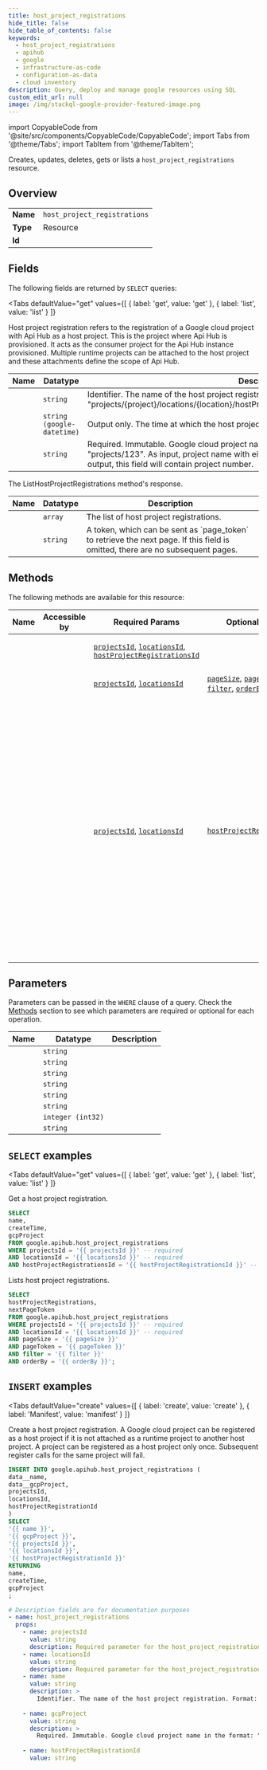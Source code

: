 ```yaml
--- 
title: host_project_registrations
hide_title: false
hide_table_of_contents: false
keywords:
  - host_project_registrations
  - apihub
  - google
  - infrastructure-as-code
  - configuration-as-data
  - cloud inventory
description: Query, deploy and manage google resources using SQL
custom_edit_url: null
image: /img/stackql-google-provider-featured-image.png
---
```


import CopyableCode from '@site/src/components/CopyableCode/CopyableCode';
import Tabs from '@theme/Tabs';
import TabItem from '@theme/TabItem';

Creates, updates, deletes, gets or lists a <code>host_project_registrations</code> resource.

## Overview
<table><tbody>
<tr><td><b>Name</b></td><td><code>host_project_registrations</code></td></tr>
<tr><td><b>Type</b></td><td>Resource</td></tr>
<tr><td><b>Id</b></td><td><CopyableCode code="google.apihub.host_project_registrations" /></td></tr>
</tbody></table>

## Fields

The following fields are returned by `SELECT` queries:

<Tabs
    defaultValue="get"
    values={[
        { label: 'get', value: 'get' },
        { label: 'list', value: 'list' }
    ]}
>
<TabItem value="get">

Host project registration refers to the registration of a Google cloud project with Api Hub as a host project. This is the project where Api Hub is provisioned. It acts as the consumer project for the Api Hub instance provisioned. Multiple runtime projects can be attached to the host project and these attachments define the scope of Api Hub.

<table>
<thead>
    <tr>
    <th>Name</th>
    <th>Datatype</th>
    <th>Description</th>
    </tr>
</thead>
<tbody>
<tr>
    <td><CopyableCode code="name" /></td>
    <td><code>string</code></td>
    <td>Identifier. The name of the host project registration. Format: "projects/&#123;project&#125;/locations/&#123;location&#125;/hostProjectRegistrations/&#123;host_project_registration&#125;".</td>
</tr>
<tr>
    <td><CopyableCode code="createTime" /></td>
    <td><code>string (google-datetime)</code></td>
    <td>Output only. The time at which the host project registration was created.</td>
</tr>
<tr>
    <td><CopyableCode code="gcpProject" /></td>
    <td><code>string</code></td>
    <td>Required. Immutable. Google cloud project name in the format: "projects/abc" or "projects/123". As input, project name with either project id or number are accepted. As output, this field will contain project number.</td>
</tr>
</tbody>
</table>
</TabItem>
<TabItem value="list">

The ListHostProjectRegistrations method's response.

<table>
<thead>
    <tr>
    <th>Name</th>
    <th>Datatype</th>
    <th>Description</th>
    </tr>
</thead>
<tbody>
<tr>
    <td><CopyableCode code="hostProjectRegistrations" /></td>
    <td><code>array</code></td>
    <td>The list of host project registrations.</td>
</tr>
<tr>
    <td><CopyableCode code="nextPageToken" /></td>
    <td><code>string</code></td>
    <td>A token, which can be sent as `page_token` to retrieve the next page. If this field is omitted, there are no subsequent pages.</td>
</tr>
</tbody>
</table>
</TabItem>
</Tabs>

## Methods

The following methods are available for this resource:

<table>
<thead>
    <tr>
    <th>Name</th>
    <th>Accessible by</th>
    <th>Required Params</th>
    <th>Optional Params</th>
    <th>Description</th>
    </tr>
</thead>
<tbody>
<tr>
    <td><a href="#get"><CopyableCode code="get" /></a></td>
    <td><CopyableCode code="select" /></td>
    <td><a href="#parameter-projectsId"><code>projectsId</code></a>, <a href="#parameter-locationsId"><code>locationsId</code></a>, <a href="#parameter-hostProjectRegistrationsId"><code>hostProjectRegistrationsId</code></a></td>
    <td></td>
    <td>Get a host project registration.</td>
</tr>
<tr>
    <td><a href="#list"><CopyableCode code="list" /></a></td>
    <td><CopyableCode code="select" /></td>
    <td><a href="#parameter-projectsId"><code>projectsId</code></a>, <a href="#parameter-locationsId"><code>locationsId</code></a></td>
    <td><a href="#parameter-pageSize"><code>pageSize</code></a>, <a href="#parameter-pageToken"><code>pageToken</code></a>, <a href="#parameter-filter"><code>filter</code></a>, <a href="#parameter-orderBy"><code>orderBy</code></a></td>
    <td>Lists host project registrations.</td>
</tr>
<tr>
    <td><a href="#create"><CopyableCode code="create" /></a></td>
    <td><CopyableCode code="insert" /></td>
    <td><a href="#parameter-projectsId"><code>projectsId</code></a>, <a href="#parameter-locationsId"><code>locationsId</code></a></td>
    <td><a href="#parameter-hostProjectRegistrationId"><code>hostProjectRegistrationId</code></a></td>
    <td>Create a host project registration. A Google cloud project can be registered as a host project if it is not attached as a runtime project to another host project. A project can be registered as a host project only once. Subsequent register calls for the same project will fail.</td>
</tr>
</tbody>
</table>

## Parameters

Parameters can be passed in the `WHERE` clause of a query. Check the [Methods](#methods) section to see which parameters are required or optional for each operation.

<table>
<thead>
    <tr>
    <th>Name</th>
    <th>Datatype</th>
    <th>Description</th>
    </tr>
</thead>
<tbody>
<tr id="parameter-hostProjectRegistrationsId">
    <td><CopyableCode code="hostProjectRegistrationsId" /></td>
    <td><code>string</code></td>
    <td></td>
</tr>
<tr id="parameter-locationsId">
    <td><CopyableCode code="locationsId" /></td>
    <td><code>string</code></td>
    <td></td>
</tr>
<tr id="parameter-projectsId">
    <td><CopyableCode code="projectsId" /></td>
    <td><code>string</code></td>
    <td></td>
</tr>
<tr id="parameter-filter">
    <td><CopyableCode code="filter" /></td>
    <td><code>string</code></td>
    <td></td>
</tr>
<tr id="parameter-hostProjectRegistrationId">
    <td><CopyableCode code="hostProjectRegistrationId" /></td>
    <td><code>string</code></td>
    <td></td>
</tr>
<tr id="parameter-orderBy">
    <td><CopyableCode code="orderBy" /></td>
    <td><code>string</code></td>
    <td></td>
</tr>
<tr id="parameter-pageSize">
    <td><CopyableCode code="pageSize" /></td>
    <td><code>integer (int32)</code></td>
    <td></td>
</tr>
<tr id="parameter-pageToken">
    <td><CopyableCode code="pageToken" /></td>
    <td><code>string</code></td>
    <td></td>
</tr>
</tbody>
</table>

## `SELECT` examples

<Tabs
    defaultValue="get"
    values={[
        { label: 'get', value: 'get' },
        { label: 'list', value: 'list' }
    ]}
>
<TabItem value="get">

Get a host project registration.

```sql
SELECT
name,
createTime,
gcpProject
FROM google.apihub.host_project_registrations
WHERE projectsId = '{{ projectsId }}' -- required
AND locationsId = '{{ locationsId }}' -- required
AND hostProjectRegistrationsId = '{{ hostProjectRegistrationsId }}' -- required;
```
</TabItem>
<TabItem value="list">

Lists host project registrations.

```sql
SELECT
hostProjectRegistrations,
nextPageToken
FROM google.apihub.host_project_registrations
WHERE projectsId = '{{ projectsId }}' -- required
AND locationsId = '{{ locationsId }}' -- required
AND pageSize = '{{ pageSize }}'
AND pageToken = '{{ pageToken }}'
AND filter = '{{ filter }}'
AND orderBy = '{{ orderBy }}';
```
</TabItem>
</Tabs>


## `INSERT` examples

<Tabs
    defaultValue="create"
    values={[
        { label: 'create', value: 'create' },
        { label: 'Manifest', value: 'manifest' }
    ]}
>
<TabItem value="create">

Create a host project registration. A Google cloud project can be registered as a host project if it is not attached as a runtime project to another host project. A project can be registered as a host project only once. Subsequent register calls for the same project will fail.

```sql
INSERT INTO google.apihub.host_project_registrations (
data__name,
data__gcpProject,
projectsId,
locationsId,
hostProjectRegistrationId
)
SELECT 
'{{ name }}',
'{{ gcpProject }}',
'{{ projectsId }}',
'{{ locationsId }}',
'{{ hostProjectRegistrationId }}'
RETURNING
name,
createTime,
gcpProject
;
```
</TabItem>
<TabItem value="manifest">

```yaml
# Description fields are for documentation purposes
- name: host_project_registrations
  props:
    - name: projectsId
      value: string
      description: Required parameter for the host_project_registrations resource.
    - name: locationsId
      value: string
      description: Required parameter for the host_project_registrations resource.
    - name: name
      value: string
      description: >
        Identifier. The name of the host project registration. Format: "projects/{project}/locations/{location}/hostProjectRegistrations/{host_project_registration}".
        
    - name: gcpProject
      value: string
      description: >
        Required. Immutable. Google cloud project name in the format: "projects/abc" or "projects/123". As input, project name with either project id or number are accepted. As output, this field will contain project number.
        
    - name: hostProjectRegistrationId
      value: string
```
</TabItem>
</Tabs>
